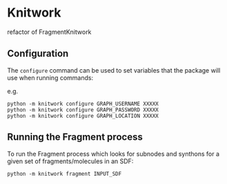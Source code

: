 # Knitwork
refactor of FragmentKnitwork

## Configuration

The `configure` command can be used to set variables that the package will use when running commands:

e.g.

```
python -m knitwork configure GRAPH_USERNAME XXXXX
python -m knitwork configure GRAPH_PASSWORD XXXXX
python -m knitwork configure GRAPH_LOCATION XXXXX
```

## Running the Fragment process

To run the Fragment process which looks for subnodes and synthons for a given set of fragments/molecules in an SDF:

```
python -m knitwork fragment INPUT_SDF
```
